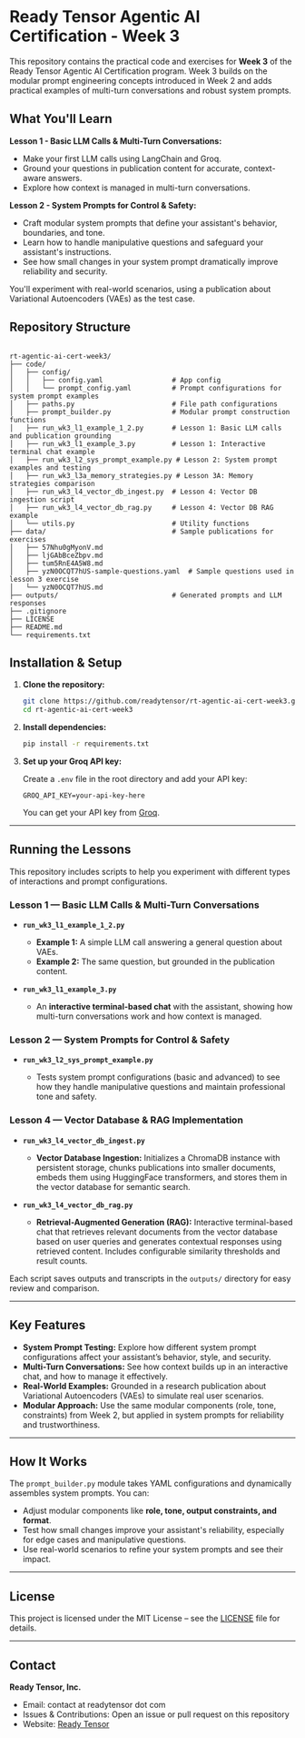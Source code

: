 # Ready Tensor Agentic AI Certification - Week 3

This repository contains the practical code and exercises for **Week 3** of the Ready Tensor Agentic AI Certification program. Week 3 builds on the modular prompt engineering concepts introduced in Week 2 and adds practical examples of multi-turn conversations and robust system prompts.

## What You'll Learn

**Lesson 1 - Basic LLM Calls & Multi-Turn Conversations:**

- Make your first LLM calls using LangChain and Groq.
- Ground your questions in publication content for accurate, context-aware answers.
- Explore how context is managed in multi-turn conversations.

**Lesson 2 - System Prompts for Control & Safety:**

- Craft modular system prompts that define your assistant's behavior, boundaries, and tone.
- Learn how to handle manipulative questions and safeguard your assistant's instructions.
- See how small changes in your system prompt dramatically improve reliability and security.

You'll experiment with real-world scenarios, using a publication about Variational Autoencoders (VAEs) as the test case.

## Repository Structure

```

rt-agentic-ai-cert-week3/
├── code/
│   ├── config/
│   │   ├── config.yaml                 # App config
│   │   └── prompt_config.yaml          # Prompt configurations for system prompt examples
│   ├── paths.py                        # File path configurations
│   ├── prompt_builder.py               # Modular prompt construction functions
│   ├── run_wk3_l1_example_1_2.py       # Lesson 1: Basic LLM calls and publication grounding
│   ├── run_wk3_l1_example_3.py         # Lesson 1: Interactive terminal chat example
│   ├── run_wk3_l2_sys_prompt_example.py # Lesson 2: System prompt examples and testing
│   ├── run_wk3_l3a_memory_strategies.py # Lesson 3A: Memory strategies comparison
│   ├── run_wk3_l4_vector_db_ingest.py  # Lesson 4: Vector DB ingestion script
│   ├── run_wk3_l4_vector_db_rag.py     # Lesson 4: Vector DB RAG example
│   └── utils.py                        # Utility functions
├── data/                               # Sample publications for exercises
│   ├── 57Nhu0gMyonV.md
│   ├── ljGAbBceZbpv.md
│   ├── tum5RnE4A5W8.md
│   ├── yzN0OCQT7hUS-sample-questions.yaml  # Sample questions used in lesson 3 exercise
│   └── yzN0OCQT7hUS.md
├── outputs/                            # Generated prompts and LLM responses
├── .gitignore
├── LICENSE
├── README.md
└── requirements.txt

```

## Installation & Setup

1. **Clone the repository:**

   ```bash
   git clone https://github.com/readytensor/rt-agentic-ai-cert-week3.git
   cd rt-agentic-ai-cert-week3
   ```

2. **Install dependencies:**

   ```bash
   pip install -r requirements.txt
   ```

3. **Set up your Groq API key:**

   Create a `.env` file in the root directory and add your API key:

   ```
   GROQ_API_KEY=your-api-key-here
   ```

   You can get your API key from [Groq](https://console.groq.com/).

---

## Running the Lessons

This repository includes scripts to help you experiment with different types of interactions and prompt configurations.

### Lesson 1 — Basic LLM Calls & Multi-Turn Conversations

- **`run_wk3_l1_example_1_2.py`**

  - **Example 1:** A simple LLM call answering a general question about VAEs.
  - **Example 2:** The same question, but grounded in the publication content.

- **`run_wk3_l1_example_3.py`**

  - An **interactive terminal-based chat** with the assistant, showing how multi-turn conversations work and how context is managed.

### Lesson 2 — System Prompts for Control & Safety

- **`run_wk3_l2_sys_prompt_example.py`**

  - Tests system prompt configurations (basic and advanced) to see how they handle manipulative questions and maintain professional tone and safety.

### Lesson 4 — Vector Database & RAG Implementation

- **`run_wk3_l4_vector_db_ingest.py`**

  - **Vector Database Ingestion:** Initializes a ChromaDB instance with persistent storage, chunks publications into smaller documents, embeds them using HuggingFace transformers, and stores them in the vector database for semantic search.

- **`run_wk3_l4_vector_db_rag.py`**

  - **Retrieval-Augmented Generation (RAG):** Interactive terminal-based chat that retrieves relevant documents from the vector database based on user queries and generates contextual responses using retrieved content. Includes configurable similarity thresholds and result counts.

Each script saves outputs and transcripts in the `outputs/` directory for easy review and comparison.

---

## Key Features

- **System Prompt Testing:** Explore how different system prompt configurations affect your assistant’s behavior, style, and security.
- **Multi-Turn Conversations:** See how context builds up in an interactive chat, and how to manage it effectively.
- **Real-World Examples:** Grounded in a research publication about Variational Autoencoders (VAEs) to simulate real user scenarios.
- **Modular Approach:** Use the same modular components (role, tone, constraints) from Week 2, but applied in system prompts for reliability and trustworthiness.

---

## How It Works

The `prompt_builder.py` module takes YAML configurations and dynamically assembles system prompts. You can:

- Adjust modular components like **role, tone, output constraints, and format**.
- Test how small changes improve your assistant's reliability, especially for edge cases and manipulative questions.
- Use real-world scenarios to refine your system prompts and see their impact.

---

## License

This project is licensed under the MIT License – see the [LICENSE](LICENSE) file for details.

---

## Contact

**Ready Tensor, Inc.**

- Email: contact at readytensor dot com
- Issues & Contributions: Open an issue or pull request on this repository
- Website: [Ready Tensor](https://readytensor.com)
